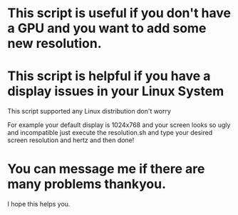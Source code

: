 # This script is useful if you don't have a GPU and you want to add some new resolution.
# This script is helpful if you have a display issues in your Linux System
This script supported any Linux distribution don't worry

For example your default display is 1024x768 and your screen looks so ugly and incompatible
just execute the resolution.sh and type your desired screen resolution and hertz and then done!

# You can message me if there are many problems thankyou.
I hope this helps you.
